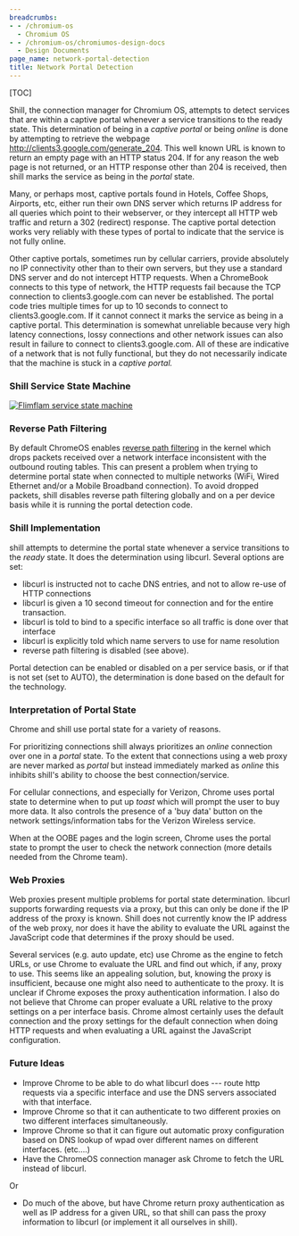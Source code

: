 ```yaml
---
breadcrumbs:
- - /chromium-os
  - Chromium OS
- - /chromium-os/chromiumos-design-docs
  - Design Documents
page_name: network-portal-detection
title: Network Portal Detection
---
```


[TOC]

Shill, the connection manager for Chromium OS, attempts to detect services that
are within a captive portal whenever a service transitions to the ready state.
This determination of being in a *captive portal* or being *online* is done by
attempting to retrieve the webpage http://clients3.google.com/generate_204. This
well known URL is known to return an empty page with an HTTP status 204. If for
any reason the web page is not returned, or an HTTP response other than 204 is
received, then shill marks the service as being in the *portal* state.

Many, or perhaps most, captive portals found in Hotels, Coffee Shops, Airports,
etc, either run their own DNS server which returns IP address for all queries
which point to their webserver, or they intercept all HTTP web traffic and
return a 302 (redirect) response. The captive portal detection works very
reliably with these types of portal to indicate that the service is not fully
online.

Other captive portals, sometimes run by cellular carriers, provide absolutely no
IP connectivity other than to their own servers, but they use a standard DNS
server and do not intercept HTTP requests. When a ChromeBook connects to this
type of network, the HTTP requests fail because the TCP connection to
clients3.google.com can never be established. The portal code tries multiple
times for up to 10 seconds to connect to clients3.google.com. If it cannot
connect it marks the service as being in a captive portal. This determination is
somewhat unreliable because very high latency connections, lossy connections and
other network issues can also result in failure to connect to
clients3.google.com. All of these are indicative of a network that is not fully
functional, but they do not necessarily indicate that the machine is stuck in a
*captive portal.*

### Shill Service State Machine

[<img alt="Flimflam service state machine"
src="/chromium-os/chromiumos-design-docs/network-portal-detection/FlimflamServiceStateMachine.png">](/chromium-os/chromiumos-design-docs/network-portal-detection/FlimflamServiceStateMachine.png)

### Reverse Path Filtering

By default ChromeOS enables [reverse path
filtering](http://tldp.org/HOWTO/Adv-Routing-HOWTO/lartc.kernel.rpf.html) in the
kernel which drops packets received over a network interface inconsistent with
the outbound routing tables. This can present a problem when trying to determine
portal state when connected to multiple networks (WiFi, Wired Ethernet and/or a
Mobile Broadband connection). To avoid dropped packets, shill disables reverse
path filtering globally and on a per device basis while it is running the portal
detection code.

### Shill Implementation

shill attempts to determine the portal state whenever a service transitions to
the *ready* state. It does the determination using libcurl. Several options are
set:

*   libcurl is instructed not to cache DNS entries, and not to allow
            re-use of HTTP connections
*   libcurl is given a 10 second timeout for connection and for the
            entire transaction.
*   libcurl is told to bind to a specific interface so all traffic is
            done over that interface
*   libcurl is explicitly told which name servers to use for name
            resolution
*   reverse path filtering is disabled (see above).

Portal detection can be enabled or disabled on a per service basis, or if that
is not set (set to AUTO), the determination is done based on the default for the
technology.

### Interpretation of Portal State

Chrome and shill use portal state for a variety of reasons.

For prioritizing connections shill always prioritizes an *online* connection
over one in a *portal* state. To the extent that connections using a web proxy
are never marked as *portal* but instead immediately marked as *online* this
inhibits shill's ability to choose the best connection/service.

For cellular connections, and especially for Verizon, Chrome uses portal state
to determine when to put up *toast* which will prompt the user to buy more data.
It also controls the presence of a 'buy data' button on the network
settings/information tabs for the Verizon Wireless service.

When at the OOBE pages and the login screen, Chrome uses the portal state to
prompt the user to check the network connection (more details needed from the
Chrome team).

### Web Proxies

Web proxies present multiple problems for portal state determination. libcurl
supports forwarding requests via a proxy, but this can only be done if the IP
address of the proxy is known. Shill does not currently know the IP address of
the web proxy, nor does it have the ability to evaluate the URL against the
JavaScript code that determines if the proxy should be used.

Several services (e.g. auto update, etc) use Chrome as the engine to fetch URLs,
or use Chrome to evaluate the URL and find out which, if any, proxy to use. This
seems like an appealing solution, but, knowing the proxy is insufficient,
because one might also need to authenticate to the proxy. It is unclear if
Chrome exposes the proxy authentication information. I also do not believe that
Chrome can proper evaluate a URL relative to the proxy settings on a per
interface basis. Chrome almost certainly uses the default connection and the
proxy settings for the default connection when doing HTTP requests and when
evaluating a URL against the JavaScript configuration.

### Future Ideas

*   Improve Chrome to be able to do what libcurl does --- route http
            requests via a specific interface and use the DNS servers associated
            with that interface.
*   Improve Chrome so that it can authenticate to two different proxies
            on two different interfaces simultaneously.
*   Improve Chrome so that it can figure out automatic proxy
            configuration based on DNS lookup of wpad over different names on
            different interfaces. (etc....)
*   Have the ChromeOS connection manager ask Chrome to fetch the URL
            instead of libcurl.

Or

*   Do much of the above, but have Chrome return proxy authentication as
            well as IP address for a given URL, so that shill can pass the proxy
            information to libcurl (or implement it all ourselves in shill).

